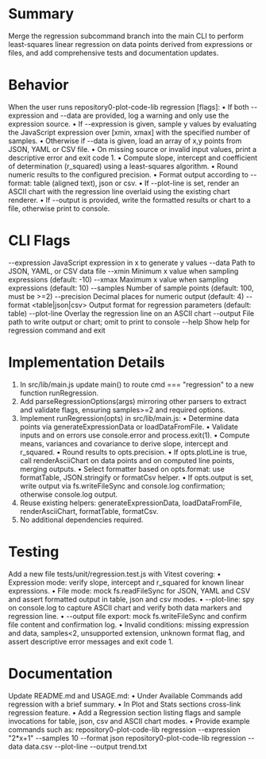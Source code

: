 # Summary

Merge the regression subcommand branch into the main CLI to perform least-squares linear regression on data points derived from expressions or files, and add comprehensive tests and documentation updates.

# Behavior

When the user runs repository0-plot-code-lib regression [flags]:
• If both --expression and --data are provided, log a warning and only use the expression source.
• If --expression is given, sample y values by evaluating the JavaScript expression over [xmin, xmax] with the specified number of samples.
• Otherwise if --data is given, load an array of x,y points from JSON, YAML or CSV file.
• On missing source or invalid input values, print a descriptive error and exit code 1.
• Compute slope, intercept and coefficient of determination (r_squared) using a least-squares algorithm.
• Round numeric results to the configured precision.
• Format output according to --format: table (aligned text), json or csv.
• If --plot-line is set, render an ASCII chart with the regression line overlaid using the existing chart renderer.
• If --output <file> is provided, write the formatted results or chart to a file, otherwise print to console.

# CLI Flags

--expression <string>    JavaScript expression in x to generate y values
--data <filePath>        Path to JSON, YAML, or CSV data file
--xmin <number>          Minimum x value when sampling expressions (default: -10)
--xmax <number>          Maximum x value when sampling expressions (default: 10)
--samples <integer>      Number of sample points (default: 100, must be >=2)
--precision <integer>    Decimal places for numeric output (default: 4)
--format <table|json|csv>  Output format for regression parameters (default: table)
--plot-line              Overlay the regression line on an ASCII chart
--output <file>          File path to write output or chart; omit to print to console
--help                   Show help for regression command and exit

# Implementation Details

1. In src/lib/main.js update main() to route cmd === "regression" to a new function runRegression.
2. Add parseRegressionOptions(args) mirroring other parsers to extract and validate flags, ensuring samples>=2 and required options.
3. Implement runRegression(opts) in src/lib/main.js:
   • Determine data points via generateExpressionData or loadDataFromFile.
   • Validate inputs and on errors use console.error and process.exit(1).
   • Compute means, variances and covariance to derive slope, intercept and r_squared.
   • Round results to opts.precision.
   • If opts.plotLine is true, call renderAsciiChart on data points and on computed line points, merging outputs.
   • Select formatter based on opts.format: use formatTable, JSON.stringify or formatCsv helper.
   • If opts.output is set, write output via fs.writeFileSync and console.log confirmation; otherwise console.log output.
4. Reuse existing helpers: generateExpressionData, loadDataFromFile, renderAsciiChart, formatTable, formatCsv.
5. No additional dependencies required.

# Testing

Add a new file tests/unit/regression.test.js with Vitest covering:
• Expression mode: verify slope, intercept and r_squared for known linear expressions.
• File mode: mock fs.readFileSync for JSON, YAML and CSV and assert formatted output in table, json and csv modes.
• --plot-line: spy on console.log to capture ASCII chart and verify both data markers and regression line.
• --output file export: mock fs.writeFileSync and confirm file content and confirmation log.
• Invalid conditions: missing expression and data, samples<2, unsupported extension, unknown format flag, and assert descriptive error messages and exit code 1.

# Documentation

Update README.md and USAGE.md:
• Under Available Commands add regression with a brief summary.
• In Plot and Stats sections cross-link regression feature.
• Add a Regression section listing flags and sample invocations for table, json, csv and ASCII chart modes.
• Provide example commands such as:
  repository0-plot-code-lib regression --expression "2*x+1" --samples 10 --format json
  repository0-plot-code-lib regression --data data.csv --plot-line --output trend.txt